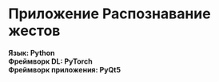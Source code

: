 # Приложение Распознавание жестов

__Язык: Python__
<br>__Фреймворк DL: PyTorch__
<br>__Фреймворк приложения: PyQt5__

